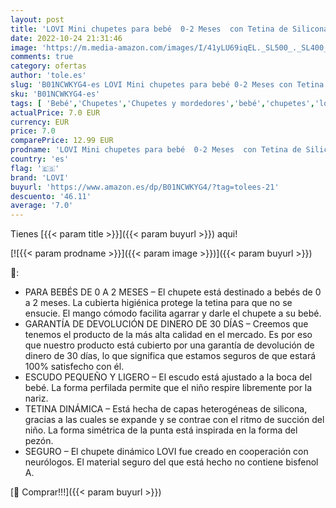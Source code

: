 ```yaml
---
layout: post
title: 'LOVI Mini chupetes para bebé  0-2 Meses  con Tetina de Silicona  sin BPA  Punta Dinámica  Colección My little love  2 piezas  Rosa'
date: 2022-10-24 21:31:46
image: 'https://m.media-amazon.com/images/I/41yLU69iqEL._SL500_._SL400_.jpg'
comments: true
category: ofertas
author: 'tole.es'
slug: 'B01NCWKYG4-es LOVI Mini chupetes para bebé 0-2 Meses con Tetina de...'
sku: 'B01NCWKYG4-es'
tags: [ 'Bebé','Chupetes','Chupetes y mordedores','bebé','chupetes','lovi','🇪🇸', ]
actualPrice: 7.0 EUR
currency: EUR
price: 7.0
comparePrice: 12.99 EUR
prodname: 'LOVI Mini chupetes para bebé  0-2 Meses  con Tetina de Silicona  sin BPA  Punta Dinámica  Colección My little love  2 piezas  Rosa'
country: 'es'
flag: '🇪🇸'
brand: 'LOVI'
buyurl: 'https://www.amazon.es/dp/B01NCWKYG4/?tag=tolees-21'
descuento: '46.11'
average: '7.0'
---
```


Tienes [{{< param title >}}]({{< param buyurl >}}) aqui!

[![{{< param prodname >}}]({{< param image >}})]({{< param buyurl >}})

🔎:

- PARA BEBÉS DE 0 A 2 MESES – El chupete está destinado a bebés de 0 a 2 meses. La cubierta higiénica protege la tetina para que no se ensucie. El mango cómodo facilita agarrar y darle el chupete a su bebé.
- GARANTÍA DE DEVOLUCIÓN DE DINERO DE 30 DÍAS – Creemos que tenemos el producto de la más alta calidad en el mercado. Es por eso que nuestro producto está cubierto por una garantía de devolución de dinero de 30 días, lo que significa que estamos seguros de que estará 100% satisfecho con él.
- ESCUDO PEQUEÑO Y LIGERO – El escudo está ajustado a la boca del bebé. La forma perfilada permite que el niño respire libremente por la nariz.
- TETINA DINÁMICA – Está hecha de capas heterogéneas de silicona, gracias a las cuales se expande y se contrae con el ritmo de succión del niño. La forma simétrica de la punta está inspirada en la forma del pezón.
- SEGURO – El chupete dinámico LOVI fue creado en cooperación con neurólogos. El material seguro del que está hecho no contiene bisfenol A.

[🛒 Comprar!!!]({{< param buyurl >}})
